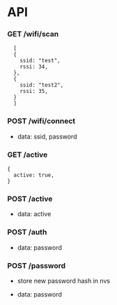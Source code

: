 # API

### GET /wifi/scan

```
  [
  {
    ssid: "test",
    rssi: 34,
  },
  {
    ssid: "test2",
    rssi: 35,
  }
  ]
```

### POST /wifi/connect

- data: ssid, password

### GET /active

```
{
  active: true,
}
```

### POST /active

- data: active

### POST /auth

- data: password

### POST /password

- store new password hash in nvs

- data: password
